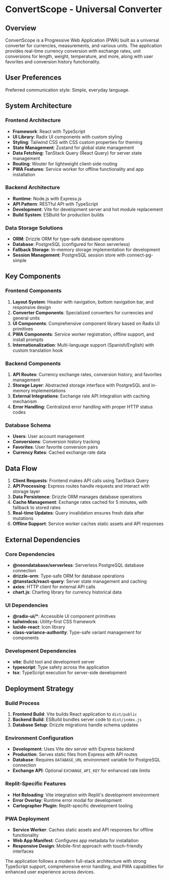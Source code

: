 # ConvertScope - Universal Converter

## Overview

ConvertScope is a Progressive Web Application (PWA) built as a universal converter for currencies, measurements, and various units. The application provides real-time currency conversion with exchange rates, unit conversions for length, weight, temperature, and more, along with user favorites and conversion history functionality.

## User Preferences

Preferred communication style: Simple, everyday language.

## System Architecture

### Frontend Architecture
- **Framework**: React with TypeScript
- **UI Library**: Radix UI components with custom styling
- **Styling**: Tailwind CSS with CSS custom properties for theming
- **State Management**: Zustand for global state management
- **Data Fetching**: TanStack Query (React Query) for server state management
- **Routing**: Wouter for lightweight client-side routing
- **PWA Features**: Service worker for offline functionality and app installation

### Backend Architecture
- **Runtime**: Node.js with Express.js
- **API Pattern**: RESTful API with TypeScript
- **Development**: Vite for development server and hot module replacement
- **Build System**: ESBuild for production builds

### Data Storage Solutions
- **ORM**: Drizzle ORM for type-safe database operations
- **Database**: PostgreSQL (configured for Neon serverless)
- **Fallback Storage**: In-memory storage implementation for development
- **Session Management**: PostgreSQL session store with connect-pg-simple

## Key Components

### Frontend Components
1. **Layout System**: Header with navigation, bottom navigation bar, and responsive design
2. **Converter Components**: Specialized converters for currencies and general units
3. **UI Components**: Comprehensive component library based on Radix UI primitives
4. **PWA Components**: Service worker registration, offline support, and install prompts
5. **Internationalization**: Multi-language support (Spanish/English) with custom translation hook

### Backend Components
1. **API Routes**: Currency exchange rates, conversion history, and favorites management
2. **Storage Layer**: Abstracted storage interface with PostgreSQL and in-memory implementations
3. **External Integrations**: Exchange rate API integration with caching mechanism
4. **Error Handling**: Centralized error handling with proper HTTP status codes

### Database Schema
- **Users**: User account management
- **Conversions**: Conversion history tracking
- **Favorites**: User favorite conversion pairs
- **Currency Rates**: Cached exchange rate data

## Data Flow

1. **Client Requests**: Frontend makes API calls using TanStack Query
2. **API Processing**: Express routes handle requests and interact with storage layer
3. **Data Persistence**: Drizzle ORM manages database operations
4. **Cache Management**: Exchange rates cached for 5 minutes, with fallback to stored rates
5. **Real-time Updates**: Query invalidation ensures fresh data after mutations
6. **Offline Support**: Service worker caches static assets and API responses

## External Dependencies

### Core Dependencies
- **@neondatabase/serverless**: Serverless PostgreSQL database connection
- **drizzle-orm**: Type-safe ORM for database operations
- **@tanstack/react-query**: Server state management and caching
- **axios**: HTTP client for external API calls
- **chart.js**: Charting library for currency historical data

### UI Dependencies
- **@radix-ui/\***: Accessible UI component primitives
- **tailwindcss**: Utility-first CSS framework
- **lucide-react**: Icon library
- **class-variance-authority**: Type-safe variant management for components

### Development Dependencies
- **vite**: Build tool and development server
- **typescript**: Type safety across the application
- **tsx**: TypeScript execution for server-side development

## Deployment Strategy

### Build Process
1. **Frontend Build**: Vite builds React application to `dist/public`
2. **Backend Build**: ESBuild bundles server code to `dist/index.js`
3. **Database Setup**: Drizzle migrations handle schema updates

### Environment Configuration
- **Development**: Uses Vite dev server with Express backend
- **Production**: Serves static files from Express with API routes
- **Database**: Requires `DATABASE_URL` environment variable for PostgreSQL connection
- **Exchange API**: Optional `EXCHANGE_API_KEY` for enhanced rate limits

### Replit-Specific Features
- **Hot Reloading**: Vite integration with Replit's development environment
- **Error Overlay**: Runtime error modal for development
- **Cartographer Plugin**: Replit-specific development tooling

### PWA Deployment
- **Service Worker**: Caches static assets and API responses for offline functionality
- **Web App Manifest**: Configures app metadata for installation
- **Responsive Design**: Mobile-first approach with touch-friendly interfaces

The application follows a modern full-stack architecture with strong TypeScript support, comprehensive error handling, and PWA capabilities for enhanced user experience across devices.